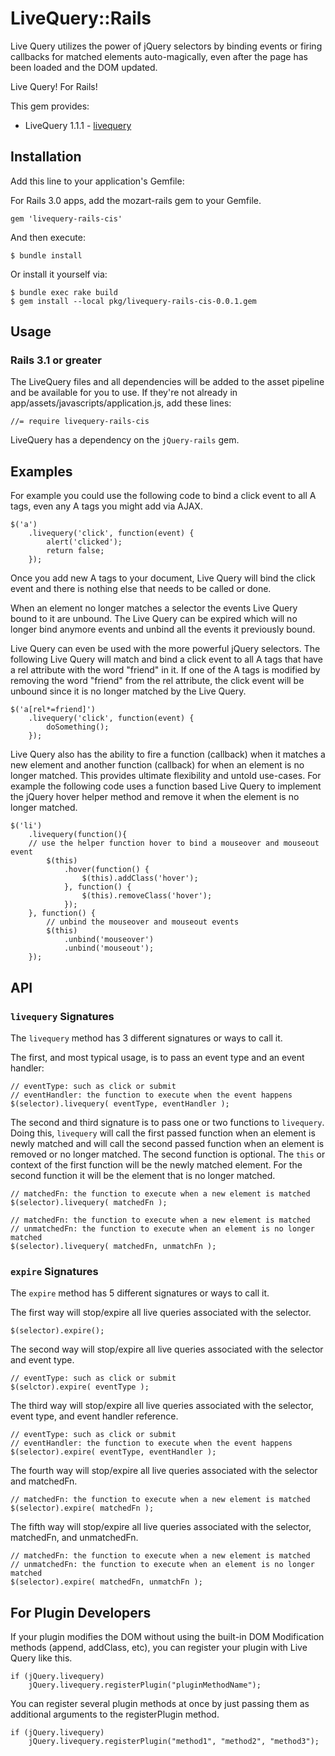 # LiveQuery::Rails

Live Query utilizes the power of jQuery selectors by binding events or firing callbacks for matched elements auto-magically, even after the page has been loaded and the DOM updated.

Live Query! For Rails!

This gem provides:

* LiveQuery 1.1.1 - [livequery](https://github.com/brandonaaron/livequery)

## Installation

Add this line to your application's Gemfile:

For Rails 3.0 apps, add the mozart-rails gem to your Gemfile.

    gem 'livequery-rails-cis'

And then execute:

    $ bundle install

Or install it yourself via:

    $ bundle exec rake build
    $ gem install --local pkg/livequery-rails-cis-0.0.1.gem


## Usage

### Rails 3.1 or greater

The LiveQuery files and all dependencies will be added to the asset pipeline and be 
available for you to use. If they're not already in app/assets/javascripts/application.js, 
add these lines:

    //= require livequery-rails-cis

LiveQuery has a dependency on the `jQuery-rails` gem.

## Examples

For example you could use the following code to bind a click event to all A tags, even any A tags you might add via AJAX.

    $('a') 
        .livequery('click', function(event) { 
            alert('clicked'); 
            return false; 
        });

Once you add new A tags to your document, Live Query will bind the click event and there is nothing else that needs to be called or done.

When an element no longer matches a selector the events Live Query bound to it are unbound. The Live Query can be expired which will no longer bind anymore events and unbind all the events it previously bound.

Live Query can even be used with the more powerful jQuery selectors. The following Live Query will match and bind a click event to all A tags that have a rel attribute with the word "friend" in it. If one of the A tags is modified by removing the word "friend" from the rel attribute, the click event will be unbound since it is no longer matched by the Live Query.

    $('a[rel*=friend]') 
        .livequery('click', function(event) { 
            doSomething(); 
        });

Live Query also has the ability to fire a function (callback) when it matches a new element and another function (callback) for when an element is no longer matched. This provides ultimate flexibility and untold use-cases. For example the following code uses a function based Live Query to implement the jQuery hover helper method and remove it when the element is no longer matched.

    $('li') 
        .livequery(function(){ 
        // use the helper function hover to bind a mouseover and mouseout event 
            $(this) 
                .hover(function() { 
                    $(this).addClass('hover'); 
                }, function() { 
                    $(this).removeClass('hover'); 
                }); 
        }, function() { 
            // unbind the mouseover and mouseout events 
            $(this) 
                .unbind('mouseover') 
                .unbind('mouseout'); 
        });

## API

### `livequery` Signatures

The `livequery` method has 3 different signatures or ways to call it.

The first, and most typical usage, is to pass an event type and an event handler:

    // eventType: such as click or submit
    // eventHandler: the function to execute when the event happens
    $(selector).livequery( eventType, eventHandler );

The second and third signature is to pass one or two functions to `livequery`. Doing this, `livequery` will call the first passed function when an element is newly matched and will call the second passed function when an element is removed or no longer matched. The second function is optional. The `this` or context of the first function will be the newly matched element. For the second function it will be the element that is no longer matched.

    // matchedFn: the function to execute when a new element is matched
    $(selector).livequery( matchedFn );

    // matchedFn: the function to execute when a new element is matched
    // unmatchedFn: the function to execute when an element is no longer matched
    $(selector).livequery( matchedFn, unmatchFn );

### `expire` Signatures

The `expire` method has 5 different signatures or ways to call it.

The first way will stop/expire all live queries associated with the selector.

    $(selector).expire();

The second way will stop/expire all live queries associated with the selector and event type.

    // eventType: such as click or submit
    $(selctor).expire( eventType );

The third way will stop/expire all live queries associated with the selector, event type, and event handler reference.

    // eventType: such as click or submit
    // eventHandler: the function to execute when the event happens
    $(selector).expire( eventType, eventHandler );

The fourth way will stop/expire all live queries associated with the selector and matchedFn.

    // matchedFn: the function to execute when a new element is matched
    $(selector).expire( matchedFn );

The fifth way will stop/expire all live queries associated with the selector, matchedFn, and unmatchedFn.

    // matchedFn: the function to execute when a new element is matched
    // unmatchedFn: the function to execute when an element is no longer matched
    $(selector).expire( matchedFn, unmatchFn );

## For Plugin Developers

If your plugin modifies the DOM without using the built-in DOM Modification methods (append, addClass, etc), you can register your plugin with Live Query like this.

    if (jQuery.livequery) 
        jQuery.livequery.registerPlugin("pluginMethodName");
        
You can register several plugin methods at once by just passing them as additional arguments to the registerPlugin method.

    if (jQuery.livequery) 
        jQuery.livequery.registerPlugin("method1", "method2", "method3");
